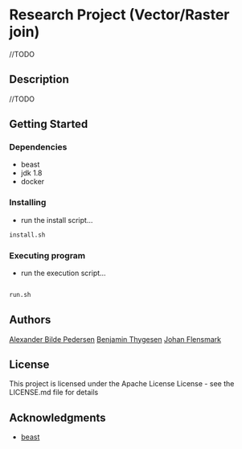 # Research Project (Vector/Raster join)

//TODO

## Description

//TODO

## Getting Started

### Dependencies

- beast
- jdk 1.8
- docker

### Installing

- run the install script...

```bash
install.sh
```

### Executing program

- run the execution script...

```bash

run.sh
```

## Authors

[Alexander Bilde Pedersen](https://github.com/Burdmann)
[Benjamin Thygesen](https://github.com/Mansin-ITU)
[Johan Flensmark](https://github.com/bitknox)

## License

This project is licensed under the Apache License License - see the LICENSE.md file for details

## Acknowledgments

- [beast](https://bitbucket.org/bdlabucr/beast/src/master/)
